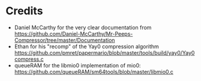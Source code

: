 # Credits

- Daniel McCarthy for the very clear documentation from https://github.com/Daniel-McCarthy/Mr-Peeps-Compressor/tree/master/Documentation
- Ethan for his "recomp" of the Yay0 compression algorithm https://github.com/pmret/papermario/blob/master/tools/build/yay0/Yay0compress.c
- queueRAM for the libmio0 implementation of mio0: https://github.com/queueRAM/sm64tools/blob/master/libmio0.c